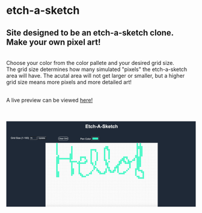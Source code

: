 # etch-a-sketch
## Site designed to be an etch-a-sketch clone. Make your own pixel art! 
<br>
Choose your color from the color pallete and your desired grid size. <br>
The grid size determines how many simulated "pixels" the etch-a-sketch area will have. The acutal area will not get larger or smaller, but a higher grid size means more pixels and more detailed art!
<br><br>

A live preview can be viewed [here!](https://jbfink97.github.io/etch-a-sketch/)

<br><br>
![screenshot of site](/images/Screen%20Shot%202022-09-06%20at%208.12.00%20PM.png)
